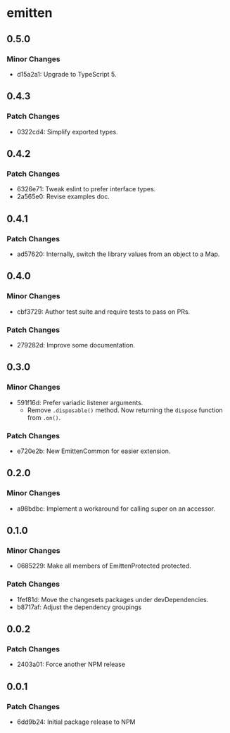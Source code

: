 # emitten

## 0.5.0

### Minor Changes

- d15a2a1: Upgrade to TypeScript 5.

## 0.4.3

### Patch Changes

- 0322cd4: Simplify exported types.

## 0.4.2

### Patch Changes

- 6326e71: Tweak eslint to prefer interface types.
- 2a565e0: Revise examples doc.

## 0.4.1

### Patch Changes

- ad57620: Internally, switch the library values from an object to a Map.

## 0.4.0

### Minor Changes

- cbf3729: Author test suite and require tests to pass on PRs.

### Patch Changes

- 279282d: Improve some documentation.

## 0.3.0

### Minor Changes

- 591f16d: Prefer variadic listener arguments.
  - Remove `.disposable()` method. Now returning the `dispose` function from `.on()`.

### Patch Changes

- e720e2b: New EmittenCommon for easier extension.

## 0.2.0

### Minor Changes

- a98bdbc: Implement a workaround for calling super on an accessor.

## 0.1.0

### Minor Changes

- 0685229: Make all members of EmittenProtected protected.

### Patch Changes

- 1fef81d: Move the changesets packages under devDependencies.
- b8717af: Adjust the dependency groupings

## 0.0.2

### Patch Changes

- 2403a01: Force another NPM release

## 0.0.1

### Patch Changes

- 6dd9b24: Initial package release to NPM
